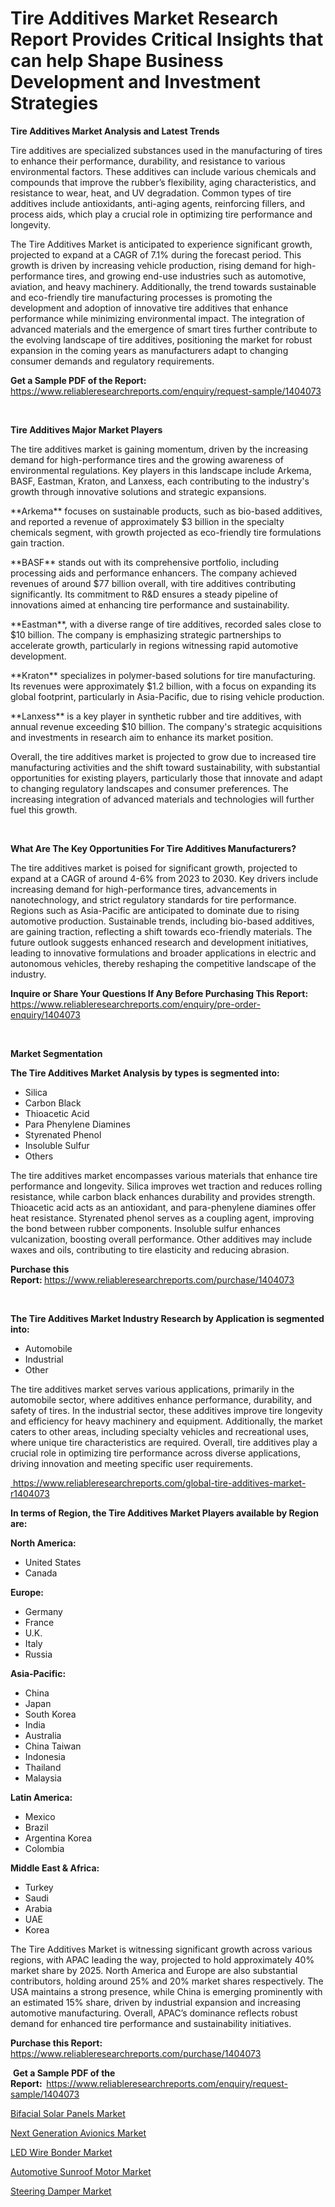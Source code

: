 <p><h1>Tire Additives Market Research Report Provides Critical Insights that can help Shape Business Development and Investment Strategies</h1></p><p><strong>Tire Additives Market Analysis and Latest Trends</strong></p>
<p><p>Tire additives are specialized substances used in the manufacturing of tires to enhance their performance, durability, and resistance to various environmental factors. These additives can include various chemicals and compounds that improve the rubber’s flexibility, aging characteristics, and resistance to wear, heat, and UV degradation. Common types of tire additives include antioxidants, anti-aging agents, reinforcing fillers, and process aids, which play a crucial role in optimizing tire performance and longevity.</p><p>The Tire Additives Market is anticipated to experience significant growth, projected to expand at a CAGR of 7.1% during the forecast period. This growth is driven by increasing vehicle production, rising demand for high-performance tires, and growing end-use industries such as automotive, aviation, and heavy machinery. Additionally, the trend towards sustainable and eco-friendly tire manufacturing processes is promoting the development and adoption of innovative tire additives that enhance performance while minimizing environmental impact. The integration of advanced materials and the emergence of smart tires further contribute to the evolving landscape of tire additives, positioning the market for robust expansion in the coming years as manufacturers adapt to changing consumer demands and regulatory requirements.</p></p>
<p><strong>Get a Sample PDF of the Report:&nbsp;</strong> <a href="https://www.reliableresearchreports.com/enquiry/request-sample/1404073?utm_campaign=13&utm_medium=2&utm_source=Github&utm_content=ia&utm_term=13012025&utm_id=tire-additives">https://www.reliableresearchreports.com/enquiry/request-sample/1404073</a></p>
<p>&nbsp;</p>
<p><strong>Tire Additives Major Market Players</strong></p>
<p><p>The tire additives market is gaining momentum, driven by the increasing demand for high-performance tires and the growing awareness of environmental regulations. Key players in this landscape include Arkema, BASF, Eastman, Kraton, and Lanxess, each contributing to the industry's growth through innovative solutions and strategic expansions.</p><p>**Arkema** focuses on sustainable products, such as bio-based additives, and reported a revenue of approximately $3 billion in the specialty chemicals segment, with growth projected as eco-friendly tire formulations gain traction.</p><p>**BASF** stands out with its comprehensive portfolio, including processing aids and performance enhancers. The company achieved revenues of around $77 billion overall, with tire additives contributing significantly. Its commitment to R&D ensures a steady pipeline of innovations aimed at enhancing tire performance and sustainability.</p><p>**Eastman**, with a diverse range of tire additives, recorded sales close to $10 billion. The company is emphasizing strategic partnerships to accelerate growth, particularly in regions witnessing rapid automotive development.</p><p>**Kraton** specializes in polymer-based solutions for tire manufacturing. Its revenues were approximately $1.2 billion, with a focus on expanding its global footprint, particularly in Asia-Pacific, due to rising vehicle production.</p><p>**Lanxess** is a key player in synthetic rubber and tire additives, with annual revenue exceeding $10 billion. The company's strategic acquisitions and investments in research aim to enhance its market position.</p><p>Overall, the tire additives market is projected to grow due to increased tire manufacturing activities and the shift toward sustainability, with substantial opportunities for existing players, particularly those that innovate and adapt to changing regulatory landscapes and consumer preferences. The increasing integration of advanced materials and technologies will further fuel this growth.</p></p>
<p>&nbsp;</p>
<p><strong>What Are The Key Opportunities For Tire Additives Manufacturers?</strong></p>
<p><p>The tire additives market is poised for significant growth, projected to expand at a CAGR of around 4-6% from 2023 to 2030. Key drivers include increasing demand for high-performance tires, advancements in nanotechnology, and strict regulatory standards for tire performance. Regions such as Asia-Pacific are anticipated to dominate due to rising automotive production. Sustainable trends, including bio-based additives, are gaining traction, reflecting a shift towards eco-friendly materials. The future outlook suggests enhanced research and development initiatives, leading to innovative formulations and broader applications in electric and autonomous vehicles, thereby reshaping the competitive landscape of the industry.</p></p>
<p><strong>Inquire or Share Your Questions If Any Before Purchasing This Report:</strong> <a href="https://www.reliableresearchreports.com/enquiry/pre-order-enquiry/1404073?utm_campaign=13&utm_medium=2&utm_source=Github&utm_content=ia&utm_term=13012025&utm_id=tire-additives">https://www.reliableresearchreports.com/enquiry/pre-order-enquiry/1404073</a></p>
<p>&nbsp;</p>
<p><strong>Market Segmentation</strong></p>
<p><strong>The Tire Additives Market Analysis by types is segmented into:</strong></p>
<p><ul><li>Silica</li><li>Carbon Black</li><li>Thioacetic Acid</li><li>Para Phenylene Diamines</li><li>Styrenated Phenol</li><li>Insoluble Sulfur</li><li>Others</li></ul></p>
<p><p>The tire additives market encompasses various materials that enhance tire performance and longevity. Silica improves wet traction and reduces rolling resistance, while carbon black enhances durability and provides strength. Thioacetic acid acts as an antioxidant, and para-phenylene diamines offer heat resistance. Styrenated phenol serves as a coupling agent, improving the bond between rubber components. Insoluble sulfur enhances vulcanization, boosting overall performance. Other additives may include waxes and oils, contributing to tire elasticity and reducing abrasion.</p></p>
<p><strong>Purchase this Report:&nbsp;</strong><a href="https://www.reliableresearchreports.com/purchase/1404073?utm_campaign=13&utm_medium=2&utm_source=Github&utm_content=ia&utm_term=13012025&utm_id=tire-additives">https://www.reliableresearchreports.com/purchase/1404073</a></p>
<p>&nbsp;</p>
<p><strong>The Tire Additives Market Industry Research by Application is segmented into:</strong></p>
<p><ul><li>Automobile</li><li>Industrial</li><li>Other</li></ul></p>
<p><p>The tire additives market serves various applications, primarily in the automobile sector, where additives enhance performance, durability, and safety of tires. In the industrial sector, these additives improve tire longevity and efficiency for heavy machinery and equipment. Additionally, the market caters to other areas, including specialty vehicles and recreational uses, where unique tire characteristics are required. Overall, tire additives play a crucial role in optimizing tire performance across diverse applications, driving innovation and meeting specific user requirements.</p></p>
<p><a href="https://www.reliableresearchreports.com/global-tire-additives-market-r1404073?utm_campaign=13&utm_medium=2&utm_source=Github&utm_content=ia&utm_term=13012025&utm_id=tire-additives">&nbsp;https://www.reliableresearchreports.com/global-tire-additives-market-r1404073</a></p>
<p><strong>In terms of Region, the Tire Additives Market Players available by Region are:</strong></p>
<p>
    <p> <strong> North America: </strong>
        <ul>
            <li>United States</li>
            <li>Canada</li>
        </ul>
        </p> 
    <p> <strong> Europe: </strong>
        <ul>
            <li>Germany</li>
            <li>France</li>
            <li>U.K.</li>
            <li>Italy</li>
            <li>Russia</li>
        </ul>
        </p> 
    <p> <strong> Asia-Pacific: </strong>
        <ul>
            <li>China</li>
            <li>Japan</li>
            <li>South Korea</li>
            <li>India</li>
            <li>Australia</li>
            <li>China Taiwan</li>
            <li>Indonesia</li>
            <li>Thailand</li>
            <li>Malaysia</li>
        </ul>
        </p> 
    <p> <strong> Latin America: </strong>
        <ul>
            <li>Mexico</li>
            <li>Brazil</li>
            <li>Argentina Korea</li>
            <li>Colombia</li>
        </ul>
        </p> 
    <p> <strong> Middle East & Africa: </strong>
        <ul>
            <li>Turkey</li>
            <li>Saudi</li>
            <li>Arabia</li>
            <li>UAE</li>
            <li>Korea</li>
        </ul>
    </p>
    </p>
<p><p>The Tire Additives Market is witnessing significant growth across various regions, with APAC leading the way, projected to hold approximately 40% market share by 2025. North America and Europe are also substantial contributors, holding around 25% and 20% market shares respectively. The USA maintains a strong presence, while China is emerging prominently with an estimated 15% share, driven by industrial expansion and increasing automotive manufacturing. Overall, APAC’s dominance reflects robust demand for enhanced tire performance and sustainability initiatives.</p></p>
<p><strong>Purchase this Report: </strong><a href="https://www.reliableresearchreports.com/purchase/1404073?utm_campaign=13&utm_medium=2&utm_source=Github&utm_content=ia&utm_term=13012025&utm_id=tire-additives">https://www.reliableresearchreports.com/purchase/1404073</a></p>
<p>&nbsp;<strong>Get a Sample PDF of the Report:&nbsp;&nbsp;</strong><a href="https://www.reliableresearchreports.com/enquiry/request-sample/1404073?utm_campaign=13&utm_medium=2&utm_source=Github&utm_content=ia&utm_term=13012025&utm_id=tire-additives">https://www.reliableresearchreports.com/enquiry/request-sample/1404073</a></p>
<p><strong></strong></p>
<p><p><a href="https://github.com/rosamariarocque98/Market-Research-Report-List-1/blob/main/bifacial-solar-panels-market.md?utm_campaign=13&utm_medium=2&utm_source=Github&utm_content=ia&utm_term=13012025&utm_id=tire-additives">Bifacial Solar Panels Market</a></p><p><a href="https://github.com/MarciaRunte/Market-Research-Report-List-1/blob/main/next-generation-avionics-market.md?utm_campaign=13&utm_medium=2&utm_source=Github&utm_content=ia&utm_term=13012025&utm_id=tire-additives">Next Generation Avionics Market</a></p><p><a href="https://github.com/MariaWashington76/Market-Research-Report-List-1/blob/main/led-wire-bonder-market.md?utm_campaign=13&utm_medium=2&utm_source=Github&utm_content=ia&utm_term=13012025&utm_id=tire-additives">LED Wire Bonder Market</a></p><p><a href="https://github.com/suleimannichelle7/Market-Research-Report-List-1/blob/main/automotive-sunroof-motor-market.md?utm_campaign=13&utm_medium=2&utm_source=Github&utm_content=ia&utm_term=13012025&utm_id=tire-additives">Automotive Sunroof Motor Market</a></p><p><a href="https://github.com/krinerstormy331/Market-Research-Report-List-1/blob/main/steering-damper-market.md?utm_campaign=13&utm_medium=2&utm_source=Github&utm_content=ia&utm_term=13012025&utm_id=tire-additives">Steering Damper Market</a></p></p>